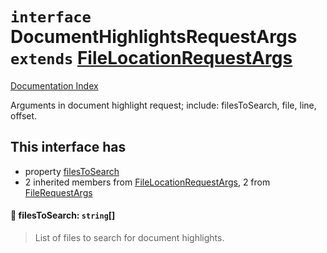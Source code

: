 # `interface` DocumentHighlightsRequestArgs `extends` [FileLocationRequestArgs](../interface.FileLocationRequestArgs/README.md)

[Documentation Index](../README.md)

Arguments in document highlight request; include: filesToSearch, file,
line, offset.

## This interface has

- property [filesToSearch](#-filestosearch-string)
- 2 inherited members from [FileLocationRequestArgs](../interface.FileLocationRequestArgs/README.md), 2 from [FileRequestArgs](../interface.FileRequestArgs/README.md)


#### 📄 filesToSearch: `string`\[]

> List of files to search for document highlights.



